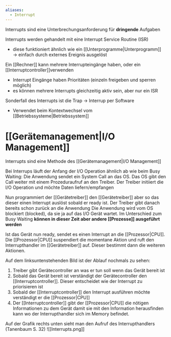 ```yaml
---
aliases:
  - Interrupt
---
```

Interrupts sind eine Unterbrechungsanforderung für **dringende** Aufgaben

Interrupts werden gehandelt mit eine Interrupt Service Routine (ISR)
- diese funktioniert ähnlich wie ein [[Unterprogramme|Unterprogramm]] → einfach durch externes Ereignis ausgelöst

Ein [[Rechner]] kann mehrere Interrupteingänge haben, oder ein [[Interruptcontroller]]verwenden
- Interrupt Eingänge haben Prioritäten (einzeln freigeben und sperren möglich)
- es können mehrere Interrupts gleichzeitig aktiv sein, aber nur ein ISR

Sonderfall des Interrupts ist die Trap → Interrup per Software
- Verwendet beim Kontextwechsel vom [[Betriebssysteme|Betriebssystem]]

# [[Gerätemanagement|I/O Management]]
Interrupts sind eine Methode des [[Gerätemanagement|I/O Management]]

Bei Interrups läuft der Anfang der I/O Operation ähnlich ab wie beim Busy Waiting:
Die Anwendung sendet ein System Call an das OS. 
Das OS gibt den Call weiter mit einem Prozeduraufruf an den Treiber. 
Der Treiber initiiert die I/O Operation und möchte Daten liefern/empfangen

Nun programmiert der [[Gerätetreiber]] den [[Gerätetreiber]] aber so das dieser einen Interrupt auslöst sobald er ready ist. 
Der Treiber gibt danach bereits schon zurück an die Anwendung
Die Anwendung wird vom OS blockiert (blocked), da sie ja auf das I/O Gerät wartet. 
Im Unterschied zum Busy Waiting **können in dieser Zeit aber andere [[Prozesse]] ausgeführt werden**

Ist das Gerät nun ready, sendet es einen Interrupt an die [[Prozessor|CPU]]. Die [[Prozessor|CPU]] suspendiert die momentane Aktion und ruft den Interrupthandler im [[Gerätetreiber]] auf. Dieser bestimmt dann die weiteren Aktionen. 


Auf dem linksuntenstehenden Bild ist der Ablauf nochmals zu sehen:
1. Treiber gibt Gerätecontroller an was er tun soll wenn das Gerät bereit ist
2. Sobald das Gerät bereit ist verständigt der Gerätecontroller den [[Interruptcontroller]]. Dieser entscheidet wie der Interrupt zu priorisieren ist
3. Sobald der [[Interruptcontroller]] den Interrupt ausführen möchte verständigt er die [[Prozessor|CPU]]
4. Der [[Interruptcontroller]] gibt der [[Prozessor|CPU]] die nötigen Informationen zu dem Gerät damit sie mit den Information herausfinden kann wo der Interrupthandler sich im Memory befindet. 

Auf der Grafik rechts unten sieht man den Aufruf des Interrupthandlers (Tanenbaum S. 32)
![[Interrupts.png]]